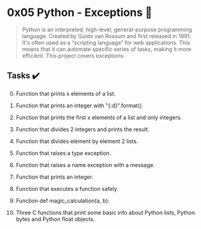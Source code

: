 # 0x05 Python - Exceptions :snake:


> Python is an interpreted, high-level, general-purpose programming language. Created by Guido van Rossum and first released in 1991. It's often used as a “scripting language” for web applications. This means that it can automate specific series of tasks, making it more efficient. This project covers exceptions


## Tasks :heavy_check_mark:


0. Function that prints x elements of a list.

1. Function that prints an integer with "{:d}".format().

2. Function that prints the first x elements of a list and only integers.

3. Function that divides 2 integers and prints the result.

4. Function that divides element by element 2 lists.

5. Function that raises a type exception.

6. Function that raises a name exception with a message.

7. Function that prints an integer.

8. Function that executes a function safely.

9. Function def magic_calculation(a, b):

10. Three C functions that print some basic info about Python lists, Python bytes and Python float objects.
